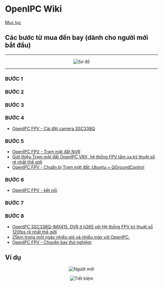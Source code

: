 # OpenIPC Wiki
[Mục lục](../README.md)

## Các bước từ mua đến bay (dành cho người mới bắt đầu)
---------------------------------------------------

<p align="center">
  <img src="../images/fpv-from-buy-to-fly.png" alt="Sơ đồ"/>
</p>

---------------------------------------------------
### BƯỚC 1
### BƯỚC 2
### BƯỚC 3
### BƯỚC 4
- [OpenIPC FPV - Cài đặt camera SSC338Q](https://www.youtube.com/watch?v=94QiUDmGFZI)
### BƯỚC 5
- [OpenIPC FPV - Trạm mặt đất NVR](https://www.youtube.com/watch?v=vSJiUanWA9I)
- [Giới thiệu Trạm mặt đất OpenIPC VRX, hệ thống FPV tầm xa kỹ thuật số rẻ nhất thế giới](https://www.youtube.com/watch?v=aXJQIoBKjVE)
- [OpenIPC FPV - Chuẩn bị Trạm mặt đất: Ubuntu + QGroundControl](https://www.youtube.com/watch?v=JMtRAsOm0Dc)
### BƯỚC 6
- [OpenIPC FPV - kết nối](https://www.youtube.com/watch?v=LOD5xsAJu5o)
### BƯỚC 7
### BƯỚC 8
- [OpenIPC SSC338Q-IMX415, DVR ở h265 với Hệ thống FPV kỹ thuật số 120fps rẻ nhất thế giới](https://www.youtube.com/watch?v=avXbcvqNKWM)
- [25km trong một ngày nhiều gió và nhiều mây với OpenIPC.](https://www.youtube.com/watch?v=-AeKldKGVhg)
- [OpenIPC FPV - Chuyến bay thử nghiệm](https://www.youtube.com/watch?v=-4f7XHnu3mY)

## Ví dụ
<p align="center">
  <img src="../images/fpv-newcomer-bundle.jpg" alt="Người mới"/>
</p>
<p align="center">
  <img src="../images/fpv-cheapskate-bundle.jpg" alt="Tiết kiệm"/>
</p>




